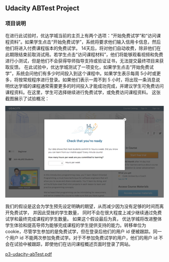 ## Udacity ABTest Project

### 项目说明

在进行此试验时，优达学城当前的主页上有两个选项：“开始免费试学”和“访问课程资料”。如果学生点击“开始免费试学”，系统将要求他们输入信用卡信息，然后他们将进入付费课程版本的免费试学。 14天后，将对他们自动收费，除非他们在此期限结束前取消试用。若学生点击“访问课程材料”，他们将能够观看视频和免费进行小测试，但是他们不会获得导师指导支持或验证证书，无法提交最终项目来获取反馈。
在此试验中，优达学城测试了一项变化，如果学生点击“开始免费试学”，系统会问他们有多少时间投入到这个课程中。如果学生表示每周 5小时或更多，将按常规程序进行登录。如果他们表示一周不到 5 小时，将出现一条消息说明优达学城的课程通常需要更多的时间投入才能成功完成，并建议学生可免费访问课程资料。在这里，学生可选择继续进行免费试学，或免费访问课程资料。 这张截图展示了试验概况：

![png](Final+Project-+Experiment+Screenshot.png) 

我们的假设是这会为学生预先设定明确的期望，从而减少因为没有足够的时间而离开免费试学， 并因此受挫的学生数量， 同时不会在很大程度上减少继续通过免费试学和最终完成课程的学生数量。 如果这个假设最后为真， 优达学城将改进整体学生体验和提高导师为能够完成课程的学生提供支持的能力。转移单位为 cookie，尽管学生参加的是免费试学，但在登录后他们的用户 id 便被跟踪。同一个用户 id 不能两次参加免费试学。对于不参加免费试学的用户，他们的用户 id 不会在试验中被跟踪，即使他们在访问课程概述页面时登录了网站。

[p3-udacity-abTest.pdf](p3-udacity-abTest.pdf)